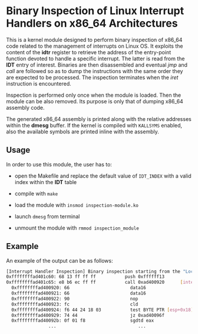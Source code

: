 # Binary Inspection of Linux Interrupt Handlers on x86_64 Architectures #

This is a kernel module designed to perform binary inspection of x86_64 code related to the management of interrupts on Linux OS. It exploits the content of the **idtr** register to retrieve the address of the entry-point function devoted to handle a specific interrupt. The latter is read from the **IDT** entry of interest. Binaries are then disassembled and eventual *jmp* and *call* are followed so as to dump the instructions with the same order they are expected to be processed. The inspection terminates when the *iret* instruction is encountered.

Inspection is performed only once when the module is loaded. Then the module can be also removed. Its purpose is only that of dumping x86_64 assembly code.

The generated x86_64 assembly is printed along with the relative addresses within the **dmesg** buffer. If the kernel is compiled with ```KALLSYMS``` enabled, also the available symbols are printed inline with the assembly.

## Usage

In order to use this module, the user has to:

* open the Makefile and replace the default value of ```IDT_INDEX``` with a valid index within the **IDT** table

* compile with ```make```

* load the module with ```insmod inspection-module.ko```

* launch ```dmesg``` from terminal

* unmount the module with ```rmmod inspection_module```

## Example

An example of the output can be as follows:
```sh
[Interrupt Handler Inspection] Binary inspection starting from the "Local APIC Timer Interrupt" routine (IDT index 236)
0xffffffffad401c60: 68 13 ff ff ff           push 0xffffff13
0xffffffffad401c65: e8 b6 ec ff ff           call 0xad400920      [interrupt_entry+0x0/0xc8]
  0xffffffffad400920: 66                       data16
  0xffffffffad400921: 66                       data16
  0xffffffffad400922: 90                       nop
  0xffffffffad400923: fc                       cld
  0xffffffffad400924: f6 44 24 18 03           test BYTE PTR [esp+0x18],0x3
  0xffffffffad400929: 74 44                    jz 0xad40096f
  0xffffffffad40092b: 0f 01 f8                 sgdtd eax
                ...                               ...
```